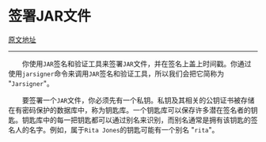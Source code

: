 # 签署JAR文件

[原文地址](https://docs.oracle.com/javase/tutorial/deployment/jar/signing.html)



---



&emsp;&emsp;你使用`JAR`签名和验证工具来签署`JAR`文件，并在签名上盖上时间戳。你通过使用`jarsigner`命令来调用`JAR`签名和验证工具，所以我们会把它简称为 "`Jarsigner`"。

&emsp;&emsp;要签署一个`JAR`文件，你必须先有一个私钥。私钥及其相关的公钥证书被存储在有密码保护的数据库中，称为钥匙库。一个钥匙库可以保存许多潜在签名者的钥匙。钥匙库中的每一把钥匙都可以通过别名来识别，而别名通常是拥有该钥匙的签名人的名字。例如，属于`Rita Jones`的钥匙可能有一个别名 "`rita`"。